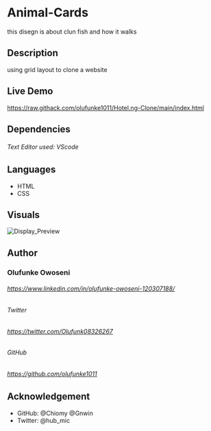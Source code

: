 # Animal-Cards
this disegn is about clun fish and how it walks


## Description

using grid layout to clone a website

## Live Demo

https://raw.githack.com/olufunke1011/Hotel.ng-Clone/main/index.html

## Dependencies

###### Text Editor used: VScode

## Languages

- HTML
- CSS

## Visuals

![Display_Preview](/Assets/Images/hotels.ngclone.png "page_preview")

## Author

###  Olufunke Owoseni

###### https://www.linkedin.com/in/olufunke-owoseni-120307188/

###### Twitter

###### https://twitter.com/Olufunk08326267

###### GitHub 

###### https://github.com/olufunke1011

## Acknowledgement

- GitHub: @Chiomy @Gnwin
- Twitter: @hub_mic
